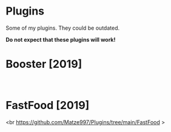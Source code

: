 # Plugins
Some of my plugins.
They could be outdated.

**Do not expect that these plugins will work!**

# Booster [2019]
<a href="https://github.com/Matze997/Plugins/tree/main/Booster"></a><br>

# FastFood [2019]
<br https://github.com/Matze997/Plugins/tree/main/FastFood >
